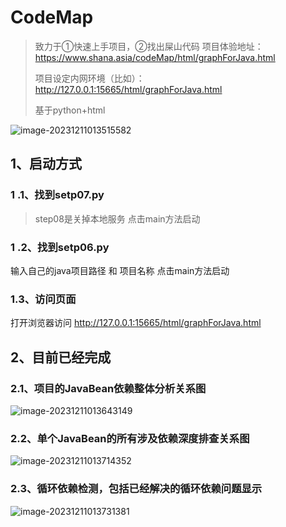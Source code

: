 # CodeMap
> 致力于①快速上手项目，②找出屎山代码
> 项目体验地址：https://www.shana.asia/codeMap/html/graphForJava.html
> 
> 项目设定内网环境（比如）：http://127.0.0.1:15665/html/graphForJava.html 
>
> 基于python+html

![image-20231211013515582](https://zcyp.oss-cn-shanghai.aliyuncs.com/typora/image-20231211013515582.png)



## 1、启动方式

###  1 .1、找到setp07.py
> step08是关掉本地服务
点击main方法启动

###  1 .2、找到setp06.py
输入自己的java项目路径 和 项目名称
点击main方法启动

### 1.3、访问页面
打开浏览器访问
http://127.0.0.1:15665/html/graphForJava.html 


## 2、目前已经完成

### 2.1、项目的JavaBean依赖整体分析关系图

![image-20231211013643149](https://zcyp.oss-cn-shanghai.aliyuncs.com/typora/image-20231211013643149.png)


### 2.2、单个JavaBean的所有涉及依赖深度排查关系图

![image-20231211013714352](https://zcyp.oss-cn-shanghai.aliyuncs.com/typora/image-20231211013714352.png)

### 2.3、循环依赖检测，包括已经解决的循环依赖问题显示

![image-20231211013731381](https://zcyp.oss-cn-shanghai.aliyuncs.com/typora/image-20231211013731381.png)